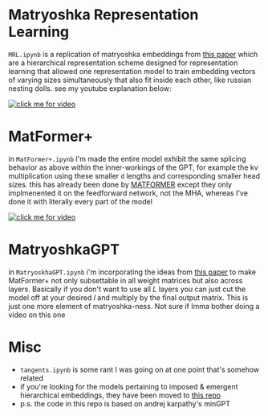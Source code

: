 # Matryoshka Representation Learning
`MRL.ipynb` is a replication of matryoshka embeddings from [this paper](https://arxiv.org/abs/2205.13147) which are a hierarchical representation scheme designed for representation learning that allowed one representation model to train embedding vectors of varying sizes simultaneously that also fit inside each other, like russian nesting dolls. see my youtube explanation below:

[![click me for video](https://img.youtube.com/vi/dUeM_yDuGbg/0.jpg)](https://www.youtube.com/watch?v=dUeM_yDuGbg)

# MatFormer+
in `MatFormer+.ipynb` I'm made the entire model exhibit the same splicing behavior as above within the inner-workings of the GPT, for example the kv multiplication using these smaller `d` lengths and corresponding smaller head sizes. this has already been done by [MATFORMER](https://arxiv.org/pdf/2310.07707.pdf) except they only implmenented it on the feedforward network, not the MHA, whereas I've done it with literally every part of the model

[![click me for video](https://img.youtube.com/vi/dIvqtkM_bCw/0.jpg)](https://www.youtube.com/watch?v=dIvqtkM_bCw)

# MatryoshkaGPT
in `MatryoskhaGPT.ipynb` i'm incorporating the ideas from [this paper](https://arxiv.org/pdf/2402.14776.pdf) to make MatFormer+ not only subsettable in all weight matrices but also across layers. Basically if you don't want to use all $L$ layers you can just cut the model off at your desired $l$ and multiply by the final output matrix. This is just one more element of matryoshka-ness. Not sure if Imma bother doing a video on this one

# Misc
- `tangents.ipynb` is some rant I was going on at one point that's somehow related
- if you're looking for the models pertaining to imposed & emergent hierarchical embeddings, they have been moved to [this repo](https://github.com/evintunador/hierarchical_embeddings.git)
- p.s. the code in this repo is based on andrej karpathy's minGPT